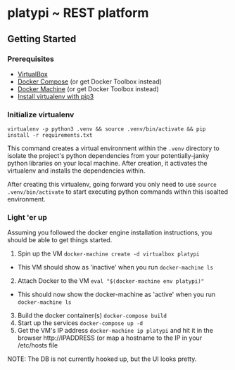 # platypi ~ REST platform

## Getting Started

### Prerequisites

* [VirtualBox](https://www.virtualbox.org/wiki/Downloads)
* [Docker Compose](https://docs.docker.com/compose/install/) (or get Docker Toolbox instead)
* [Docker Machine](https://docs.docker.com/machine/install-machine/) (or get Docker Toolbox instead)
* [Install virtualenv with pip3](http://docs.python-guide.org/en/latest/dev/virtualenvs/)

### Initialize virtualenv

`virtualenv -p python3 .venv && source .venv/bin/activate && pip install -r requirements.txt`

This command creates a virtual environment within the `.venv` directory to isolate the project's python dependencies from your potentially-janky python libraries on your local machine. After creation, it activates the virtualenv and installs the dependencies within.

After creating this virtualenv, going forward you only need to use `source .venv/bin/activate` to start executing python commands within this isoalted environment.

### Light 'er up

Assuming you followed the docker engine installation instructions, you should be able to get things started.

1. Spin up the VM `docker-machine create -d virtualbox platypi`
  * This VM should show as 'inactive' when you run `docker-machine ls`
2. Attach Docker to the VM `eval "$(docker-machine env platypi)"`
  * This should now show the docker-machine as 'active' when you run `docker-machine ls`
3. Build the docker container(s) `docker-compose build`
4. Start up the services `docker-compose up -d`
5. Get the VM's IP address `docker-machine ip platypi` and hit it in the browser http://IPADDRESS (or map a hostname to the IP in your /etc/hosts file

NOTE: The DB is not currently hooked up, but the UI looks pretty.
